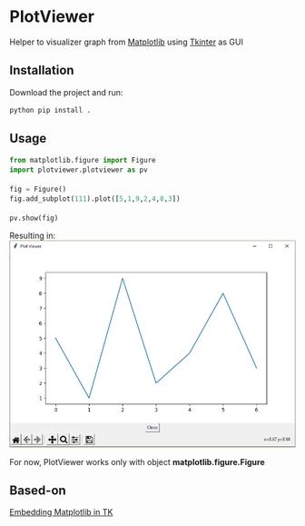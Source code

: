 # PlotViewer

Helper to visualizer graph from [Matplotlib](https://matplotlib.org/) using [Tkinter](https://docs.python.org/3/library/tkinter.html) as GUI

## Installation

Download the project and run:

```bash
python pip install .
```

## Usage

```python
from matplotlib.figure import Figure
import plotviewer.plotviewer as pv

fig = Figure()
fig.add_subplot(111).plot([5,1,9,2,4,8,3])

pv.show(fig)
```

Resulting in:
![PlotViewer](./assets/viewer_windows.png)

For now, PlotViewer works only with object **matplotlib.figure.Figure**

## Based-on
[Embedding Matplotlib in TK](https://matplotlib.org/3.1.0/gallery/user_interfaces/embedding_in_tk_sgskip.html)